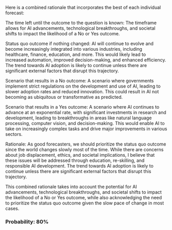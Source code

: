 Here is a combined rationale that incorporates the best of each individual forecast:

The time left until the outcome to the question is known: The timeframe allows for AI advancements, technological breakthroughs, and societal shifts to impact the likelihood of a No or Yes outcome.

Status quo outcome if nothing changed: AI will continue to evolve and become increasingly integrated into various industries, including healthcare, finance, education, and more. This would likely lead to increased automation, improved decision-making, and enhanced efficiency. The trend towards AI adoption is likely to continue unless there are significant external factors that disrupt this trajectory.

Scenario that results in a No outcome: A scenario where governments implement strict regulations on the development and use of AI, leading to slower adoption rates and reduced innovation. This could result in AI not becoming as ubiquitous or transformative as predicted.

Scenario that results in a Yes outcome: A scenario where AI continues to advance at an exponential rate, with significant investments in research and development, leading to breakthroughs in areas like natural language processing, computer vision, and decision-making. This would enable AI to take on increasingly complex tasks and drive major improvements in various sectors.

Rationale: As good forecasters, we should prioritize the status quo outcome since the world changes slowly most of the time. While there are concerns about job displacement, ethics, and societal implications, I believe that these issues will be addressed through education, re-skilling, and responsible AI development. The trend towards AI adoption is likely to continue unless there are significant external factors that disrupt this trajectory.

This combined rationale takes into account the potential for AI advancements, technological breakthroughs, and societal shifts to impact the likelihood of a No or Yes outcome, while also acknowledging the need to prioritize the status quo outcome given the slow pace of change in most cases.

### Probability: 80%